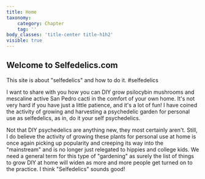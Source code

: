 ```yaml
---
title: Home
taxonomy:
    category: Chapter
    tag: ''
body_classes: 'title-center title-h1h2'
visible: true
---
```


## Welcome to Selfedelics.com

This site is about "selfedelics" and how to do it. #selfedelics

I want to share with you how you can DIY grow psilocybin mushrooms and mescaline active San Pedro cacti in the comfort of your own home. It's not very hard if you have just a little patience, and it's a lot of fun! I have coined the activity of growing and harvesting a psychedelic garden for personal use as selfedelics, as in, do it your self psychedelics.

Not that DIY psychedelics are anything new, they most certainly aren't. Still, I do believe the activity of growing these plants for personal use at home is once again picking up popularity and creeping its way into the "mainstream" and is no longer just relegated to hippies and college kids. We need a general term for this type of "gardening" as surely the list of things to grow DIY at home will widen as more and more people get turned on to the practice. I think "Selfedelics" sounds good!




